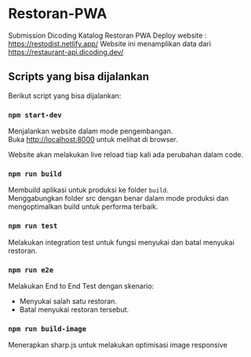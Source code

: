 # Restoran-PWA
Submission Dicoding Katalog Restoran PWA
Deploy website : https://restodist.netlify.app/
Website ini menamplikan data dari https://restaurant-api.dicoding.dev/

## Scripts yang bisa dijalankan 

Berikut script yang bisa dijalankan:

### `npm start-dev`

Menjalankan website dalam mode pengembangan.\
Buka [http://localhost:8000](http://localhost:8000) untuk melihat di browser.

Website akan melakukan live reload tiap kali ada perubahan dalam code.

### `npm run build`

Membuild aplikasi untuk produksi ke folder `build`.\
Menggabungkan folder src dengan benar dalam mode produksi dan mengoptimalkan build untuk performa terbaik.

### `npm run test`

Melakukan integration test untuk fungsi menyukai dan batal menyukai restoran.

### `npm run e2e`

Melakukan End to End Test dengan skenario:
- Menyukai salah satu restoran.
- Batal menyukai restoran tersebut.

### `npm run build-image`

Menerapkan sharp.js untuk melakukan optimisasi image responsive
